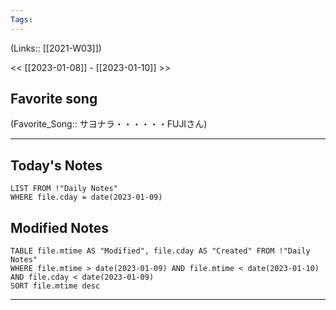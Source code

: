 ```yaml
---
Tags:
---
```

(Links:: [[2021-W03]])

<< [[2023-01-08]] - [[2023-01-10]] >>
## Favorite song
(Favorite_Song:: サヨナラ・・・・・・FUJIさん)
___
## Today's Notes
```dataview
LIST FROM !"Daily Notes"
WHERE file.cday = date(2023-01-09)
```
## Modified Notes
```dataview
TABLE file.mtime AS "Modified", file.cday AS "Created" FROM !"Daily Notes" 
WHERE file.mtime > date(2023-01-09) AND file.mtime < date(2023-01-10) AND file.cday < date(2023-01-09)
SORT file.mtime desc
```
___
